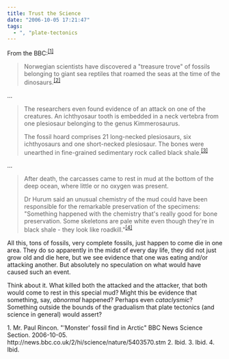 ```yaml
---
title: Trust the Science
date: "2006-10-05 17:21:47"
tags:
  - ", "plate-tectonics
---
```

From the BBC:<sup>[\[1\]][ref1]</sup>
> Norwegian scientists have discovered a "treasure trove" of fossils belonging
> to giant sea reptiles that roamed the seas at the time of the dinosaurs.<sup>[\[2\]][ref2]</sup>

&#x2026;

> The researchers even found evidence of an attack on one of the creatures. An
> ichthyosaur tooth is embedded in a neck vertebra from one plesiosaur belonging
> to the genus Kimmerosaurus.
> 
> The fossil hoard comprises 21 long-necked plesiosaurs, six ichthyosaurs and one
> short-necked plesiosaur. The bones were unearthed in fine-grained sedimentary
> rock called black shale.<sup>[\[3\]][ref3]</sup>

&#x2026;

> After death, the carcasses came to rest in mud at the bottom of the deep ocean,
> where little or no oxygen was present.
> 
> Dr Hurum said an unusual chemistry of the mud could have been responsible for
> the remarkable preservation of the specimens: "Something happened with the
> chemistry that's really good for bone preservation. Some skeletons are pale white
> even though they're in black shale - they look like roadkill."<sup>[\[4\]][ref4]</sup>

All this, tons of fossils, very complete fossils, just happen to come die in one area.  They do so apparently in the midst of every day life, they did not just grow old and die here, but we see evidence that one was eating and/or attacking another.  But absolutely no speculation on what would have caused such an event.

Think about it.  What killed both the attacked and the attacker, that both would come to rest in this special mud?  Might this be evidence that something, say, *abnormal* happened?  Perhaps even *cataclysmic*?  Something outside the bounds of the gradualism that plate tectonics (and science in general) would assert?

<div markdown="1" class="postrefs">
1. Mr. Paul Rincon.  "'Monster' fossil find in Arctic"  BBC News Science Section.  2006-10-05.  http://news.bbc.co.uk/2/hi/science/nature/5403570.stm
2. Ibid.
3. Ibid.
4. Ibid.
</div>

[ref1]: http://news.bbc.co.uk/2/hi/science/nature/5403570.stm "BBC News | Science/Nature | 'Monster' fossil find in Arctic"
[ref2]: http://news.bbc.co.uk/2/hi/science/nature/5403570.stm "BBC News | Science/Nature | 'Monster' fossil find in Arctic"
[ref3]: http://news.bbc.co.uk/2/hi/science/nature/5403570.stm "BBC News | Science/Nature | 'Monster' fossil find in Arctic"
[ref4]: http://news.bbc.co.uk/2/hi/science/nature/5403570.stm "BBC News | Science/Nature | 'Monster' fossil find in Arctic"

